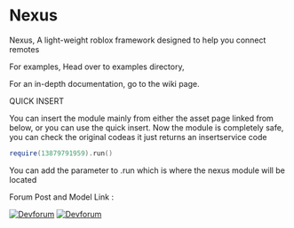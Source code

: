 # Nexus

Nexus, A light-weight roblox framework designed to help you connect remotes

For examples, Head over to examples directory,

For an in-depth documentation, go to the wiki page.

QUICK INSERT

You can insert the module mainly from either the asset page linked from below, or you can use the quick insert.
Now the module is completely safe, you can check the original codeas it just returns an insertservice code
```lua
require(13879791959).run()
```
You can add the parameter to .run which is where the nexus module will be located

Forum Post and Model Link :

[![Devforum](https://i.imgur.com/LFly2JD.png)](https://devforum.roblox.com/t/introducing-nexus-game-framework/2438623) [![Devforum](https://i.imgur.com/W2H3Jeh.png)](https://create.roblox.com/marketplace/asset/13417781262/Nexus)
